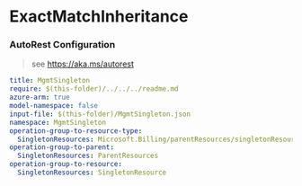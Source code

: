# ExactMatchInheritance
### AutoRest Configuration
> see https://aka.ms/autorest

``` yaml
title: MgmtSingleton
require: $(this-folder)/../../../readme.md
azure-arm: true
model-namespace: false
input-file: $(this-folder)/MgmtSingleton.json
namespace: MgmtSingleton
operation-group-to-resource-type:
  SingletonResources: Microsoft.Billing/parentResources/singletonResources
operation-group-to-parent:
  SingletonResources: ParentResources
operation-group-to-resource:
  SingletonResources: SingletonResource
```

